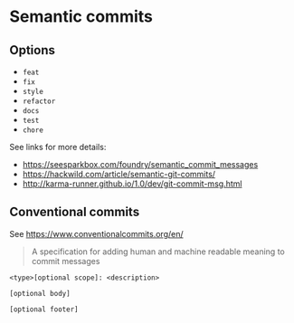 # Semantic commits

## Options

- `feat`
- `fix`
- `style`
- `refactor`
- `docs`
- `test`
- `chore`

See links for more details: 

- https://seesparkbox.com/foundry/semantic_commit_messages 
- https://hackwild.com/article/semantic-git-commits/
- http://karma-runner.github.io/1.0/dev/git-commit-msg.html

## Conventional commits

See https://www.conventionalcommits.org/en/

> A specification for adding human and machine readable meaning to commit messages

```
<type>[optional scope]: <description>

[optional body]

[optional footer]
```
